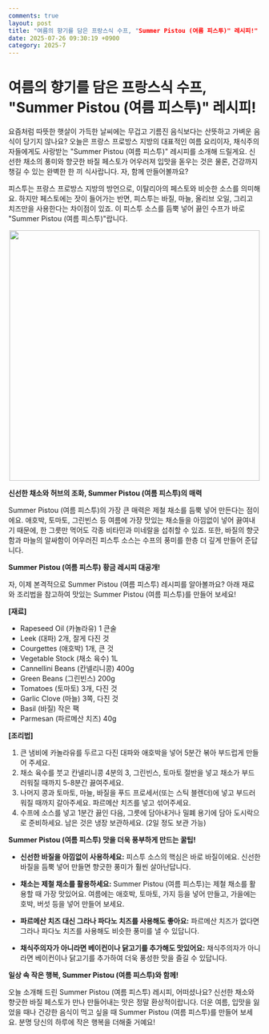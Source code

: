 ```yaml
---
comments: true
layout: post
title: "여름의 향기를 담은 프랑스식 수프, "Summer Pistou (여름 피스투)" 레시피!"
date: 2025-07-26 09:30:19 +0900
category: 2025-7
---
```


# 여름의 향기를 담은 프랑스식 수프, "Summer Pistou (여름 피스투)" 레시피!

요즘처럼 따뜻한 햇살이 가득한 날씨에는 무겁고 기름진 음식보다는 산뜻하고 가벼운 음식이 당기지 않나요? 오늘은 프랑스 프로방스 지방의 대표적인 여름 요리이자, 채식주의자들에게도 사랑받는 "Summer Pistou (여름 피스투)" 레시피를 소개해 드릴게요. 신선한 채소의 풍미와 향긋한 바질 페스토가 어우러져 입맛을 돋우는 것은 물론, 건강까지 챙길 수 있는 완벽한 한 끼 식사랍니다. 자, 함께 만들어볼까요?

피스투는 프랑스 프로방스 지방의 방언으로, 이탈리아의 페스토와 비슷한 소스를 의미해요. 하지만 페스토에는 잣이 들어가는 반면, 피스투는 바질, 마늘, 올리브 오일, 그리고 치즈만을 사용한다는 차이점이 있죠. 이 피스투 소스를 듬뿍 넣어 끓인 수프가 바로 "Summer Pistou (여름 피스투)"랍니다.

<center>
<img src="https://www.themealdb.com/images/media/meals/rqtxvr1511792990.jpg" width="500">
</center>

**신선한 채소와 허브의 조화, Summer Pistou (여름 피스투)의 매력**

Summer Pistou (여름 피스투)의 가장 큰 매력은 제철 채소를 듬뿍 넣어 만든다는 점이에요. 애호박, 토마토, 그린빈스 등 여름에 가장 맛있는 채소들을 아낌없이 넣어 끓여내기 때문에, 한 그릇만 먹어도 각종 비타민과 미네랄을 섭취할 수 있죠. 또한, 바질의 향긋함과 마늘의 알싸함이 어우러진 피스투 소스는 수프의 풍미를 한층 더 깊게 만들어 준답니다.

**Summer Pistou (여름 피스투) 황금 레시피 대공개!**

자, 이제 본격적으로 Summer Pistou (여름 피스투) 레시피를 알아볼까요? 아래 재료와 조리법을 참고하여 맛있는 Summer Pistou (여름 피스투)를 만들어 보세요!

**[재료]**

*   Rapeseed Oil (카놀라유) 1 큰술
*   Leek (대파) 2개, 잘게 다진 것
*   Courgettes (애호박) 1개, 큰 것
*   Vegetable Stock (채소 육수) 1L
*   Cannellini Beans (칸넬리니콩) 400g
*   Green Beans (그린빈스) 200g
*   Tomatoes (토마토) 3개, 다진 것
*   Garlic Clove (마늘) 3쪽, 다진 것
*   Basil (바질) 작은 팩
*   Parmesan (파르메산 치즈) 40g

**[조리법]**

1.  큰 냄비에 카놀라유를 두르고 다진 대파와 애호박을 넣어 5분간 볶아 부드럽게 만들어 주세요.
2.  채소 육수를 붓고 칸넬리니콩 4분의 3, 그린빈스, 토마토 절반을 넣고 채소가 부드러워질 때까지 5-8분간 끓여주세요.
3.  나머지 콩과 토마토, 마늘, 바질을 푸드 프로세서(또는 스틱 블렌더)에 넣고 부드러워질 때까지 갈아주세요. 파르메산 치즈를 넣고 섞어주세요.
4.  수프에 소스를 넣고 1분간 끓인 다음, 그릇에 담아내거나 밀폐 용기에 담아 도시락으로 준비하세요. 남은 것은 냉장 보관하세요. (2일 정도 보관 가능)

**Summer Pistou (여름 피스투) 맛을 더욱 풍부하게 만드는 꿀팁!**

*   **신선한 바질을 아낌없이 사용하세요:** 피스투 소스의 핵심은 바로 바질이에요. 신선한 바질을 듬뿍 넣어 만들면 향긋한 풍미가 훨씬 살아난답니다.

*   **채소는 제철 채소를 활용하세요:** Summer Pistou (여름 피스투)는 제철 채소를 활용할 때 가장 맛있어요. 여름에는 애호박, 토마토, 가지 등을 넣어 만들고, 가을에는 호박, 버섯 등을 넣어 만들어 보세요.

*   **파르메산 치즈 대신 그라나 파다노 치즈를 사용해도 좋아요:** 파르메산 치즈가 없다면 그라나 파다노 치즈를 사용해도 비슷한 풍미를 낼 수 있답니다.

*   **채식주의자가 아니라면 베이컨이나 닭고기를 추가해도 맛있어요:** 채식주의자가 아니라면 베이컨이나 닭고기를 추가하여 더욱 풍성한 맛을 즐길 수 있답니다.

**일상 속 작은 행복, Summer Pistou (여름 피스투)와 함께!**

오늘 소개해 드린 Summer Pistou (여름 피스투) 레시피, 어떠셨나요? 신선한 채소와 향긋한 바질 페스토가 만나 만들어내는 맛은 정말 환상적이랍니다. 더운 여름, 입맛을 잃었을 때나 건강한 음식이 먹고 싶을 때 Summer Pistou (여름 피스투)를 만들어 보세요. 분명 당신의 하루에 작은 행복을 더해줄 거예요!